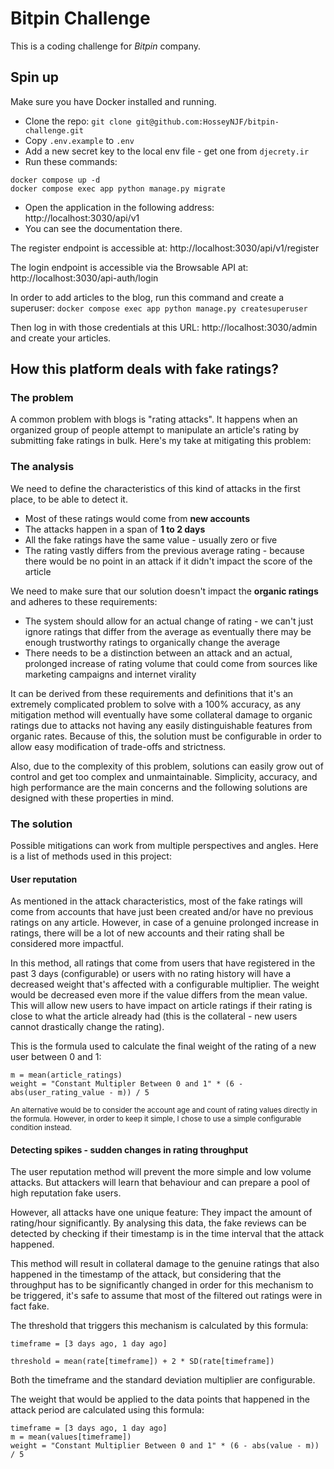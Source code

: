 # Bitpin Challenge

This is a coding challenge for *Bitpin* company.

## Spin up
Make sure you have Docker installed and running.

- Clone the repo:
`git clone git@github.com:HosseyNJF/bitpin-challenge.git`
- Copy `.env.example` to `.env`
- Add a new secret key to the local env file - get one from `djecrety.ir`
- Run these commands:
```shell
docker compose up -d
docker compose exec app python manage.py migrate
```
- Open the application in the following address:
http://localhost:3030/api/v1
- You can see the documentation there.

The register endpoint is accessible at: http://localhost:3030/api/v1/register

The login endpoint is accessible via the Browsable API at: http://localhost:3030/api-auth/login

In order to add articles to the blog, run this command and create a superuser:
`docker compose exec app python manage.py createsuperuser`

Then log in with those credentials at this URL: http://localhost:3030/admin and create your articles.


## How this platform deals with fake ratings?

### The problem
A common problem with blogs is "rating attacks". It happens when an organized group of people attempt to manipulate an
article's rating by submitting fake ratings in bulk. Here's my take at mitigating this problem:

### The analysis

We need to define the characteristics of this kind of attacks in the first place, to be able to detect it.
- Most of these ratings would come from **new accounts**
- The attacks happen in a span of **1 to 2 days** 
- All the fake ratings have the same value - usually zero or five
- The rating vastly differs from the previous average rating - because there would be no point in an attack if it didn't
  impact the score of the article

We need to make sure that our solution doesn't impact the **organic ratings** and adheres to these requirements:
- The system should allow for an actual change of rating - we can't just ignore ratings that differ from the average as
  eventually there may be enough trustworthy ratings to organically change the average
- There needs to be a distinction between an attack and an actual, prolonged increase of rating volume that could come
  from sources like marketing campaigns and internet virality

It can be derived from these requirements and definitions that it's an extremely complicated problem to solve with a 
100% accuracy, as any mitigation method will eventually have some collateral damage to organic ratings due to attacks 
not having any easily distinguishable features from organic rates. Because of this, the solution must be configurable in
order to allow easy modification of trade-offs and strictness.

Also, due to the complexity of this problem, solutions can easily grow out of control and get too complex and 
unmaintainable. Simplicity, accuracy, and high performance are the main concerns and the following solutions are
designed with these properties in mind.

### The solution

Possible mitigations can work from multiple perspectives and angles. Here is a list of methods used in this project: 

#### User reputation
As mentioned in the attack characteristics, most of the fake ratings will come from accounts that have just been created
and/or have no previous ratings on any article. However, in case of a genuine prolonged increase in ratings, there will
be a lot of new accounts and their rating shall be considered more impactful.

In this method, all ratings that come from users that have registered in the past 3 days (configurable) or users with no
rating history will have a decreased weight that's affected with a configurable multiplier. The weight would be 
decreased even more if the value differs from the mean value. This will allow new users to have impact on article ratings 
if their rating is close to what the article already had (this is the collateral - new users cannot drastically change the rating).

This is the formula used to calculate the final weight of the rating of a new user between 0 and 1:


```
m = mean(article_ratings)
weight = "Constant Multipler Between 0 and 1" * (6 - abs(user_rating_value - m)) / 5
```

<sub>
An alternative would be to consider the account age and count of rating values directly in the formula. However,
in order to keep it simple, I chose to use a simple configurable condition instead.
</sub>

#### Detecting spikes - sudden changes in rating throughput
The user reputation method will prevent the more simple and low volume attacks. But attackers will learn that behaviour 
and can prepare a pool of high reputation fake users.

However, all attacks have one unique feature: They impact the amount of rating/hour significantly. By analysing this 
data, the fake reviews can be detected by checking if their timestamp is in the time interval that the attack happened.

This method will result in collateral damage to the genuine ratings that also happened in the timestamp of the attack,
but considering that the throughput has to be significantly changed in order for this mechanism to be triggered, it's 
safe to assume that most of the filtered out ratings were in fact fake. 

The threshold that triggers this mechanism is calculated by this formula:

```
timeframe = [3 days ago, 1 day ago]

threshold = mean(rate[timeframe]) + 2 * SD(rate[timeframe])
```

Both the timeframe and the standard deviation multiplier are configurable.

The weight that would be applied to the data points that happened in the attack period are calculated using this formula:

```
timeframe = [3 days ago, 1 day ago]
m = mean(values[timeframe])
weight = "Constant Multiplier Between 0 and 1" * (6 - abs(value - m)) / 5
```
